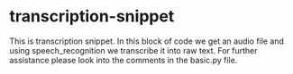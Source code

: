 # transcription-snippet
This is transcription snippet. In this block of code we get an audio file and using speech_recognition we transcribe it into raw text. For further assistance please look into the comments in the basic.py file.
